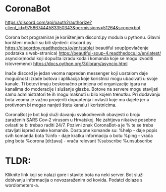 # CoronaBot

https://discord.com/api/oauth2/authorize?client_id=975867444583350343&permissions=51264&scope=bot

Corona bot programiran je korištenjem discord.py modula u pythonu. Glavni korišteni moduli su bili sljedeći:
discord.py https://discordpy.readthedocs.io/en/stable/
beautiful soup(povlačenje podataka s web-stranica) https://beautiful-soup-4.readthedocs.io/en/latest/
asyncio(modul koji dopušta izradu koda i komanda koje se mogu izvoditi istovremeno) https://docs.python.org/3/library/asyncio.html

Inače discord je jedan veoma napredan messenger koji uostalom daje mogučnost izrade botova i aplikacija koje koristnici mogu ubacivati u svoje kanale. Ti botovi imaju beskonačno primjena od organizacije igara na kanalima do moderacije i slušanje glazbe. Botove na servere mogu stavljati samo administratori te ih mogu maknuti u bilo kojem trenutku. Pri dodavanju bota veoma je važno provjeriti dopuptenja i ovlasti koje mu dajete jer u protivnom bi mogao nanjeti štetu kanalu i koristnicima.

CoronaBot je bot koji služi davanju svakodnevnih obavjesti o broju zaraženih SARS Cov-2 virusom u Hrvatskoj. Ne zahtjeva nikakve posebne ovlasti te bi trebao raditi 24/7. Pozivni znak CoronaBot-a je % te se treba stavljati ispred svake komande. Dostupne komande su:
%help - daje popis svih komanda bota
%info - daje kratku informaciju o botu
%ping - vrača ping bota
%corona [država] - vrača relevant
%subscribe
%unsubscribe




# TLDR:
Kliknite link koji se nalazi gore i stavite bota na neki server. Bot služi dobivanju informacija o novozaraženim od kovida. Podatci dolaze s wordlometers-a.
